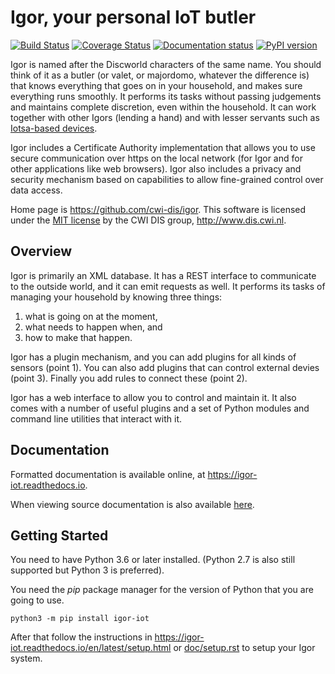 # Igor, your personal IoT butler

[![Build Status](https://travis-ci.org/cwi-dis/igor.svg?branch=master)](https://travis-ci.org/cwi-dis/igor)
[![Coverage Status](https://coveralls.io/repos/github/cwi-dis/igor/badge.svg?branch=master)](https://coveralls.io/github/cwi-dis/igor?branch=master)
[![Documentation status](https://readthedocs.org/projects/igor-iot/badge/)](https://igor-iot.readthedocs.io/en/latest/)
[![PyPI version](https://badge.fury.io/py/igor-iot.svg)](https://badge.fury.io/py/igor-iot)

Igor is named after the Discworld characters of the same name. 
You should think of it as a butler (or valet, or majordomo, 
whatever the difference is) that knows everything 
that goes on in your household, and makes sure everything runs smoothly. 
It performs its tasks without passing judgements and maintains complete 
discretion, even within the household. It can work together with other Igors 
(lending a hand) and with lesser servants such as [Iotsa-based devices](https://github.com/cwi-dis/iotsa).

Igor includes a Certificate Authority implementation that allows you to use
secure communication over https on the local network (for Igor and for other applications like
web browsers). Igor also includes a privacy and security mechanism based on capabilities to allow fine-grained control over data access.

Home page is <https://github.com/cwi-dis/igor>. 
This software is licensed under the [MIT license](LICENSE.txt) by the CWI DIS group, <http://www.dis.cwi.nl>.

## Overview

Igor is primarily an XML database. It has a REST interface to communicate to the outside world, and it can emit requests as well.
It performs its tasks of managing your household by knowing three things:

1. what is going on at the moment,
2. what needs to happen when, and
3. how to make that happen.

Igor has a plugin mechanism, and you can add plugins for all kinds of sensors (point 1). You can also add plugins that can control external devies (point 3). Finally you add rules to connect these (point 2).

Igor has a web interface to allow you to control and maintain it.
It also comes with a number of useful plugins and a set of Python modules and command line utilities that interact with it.

## Documentation

Formatted documentation is available online, at <https://igor-iot.readthedocs.io>.

When viewing source documentation is also available [here](doc/index.rst). 


## Getting Started

You need to have Python 3.6 or later installed.
(Python 2.7 is also still supported but Python 3 is preferred).

You need the _pip_ package manager for the version of Python that you are going to use.

```
python3 -m pip install igor-iot
```

After that follow the instructions in <https://igor-iot.readthedocs.io/en/latest/setup.html>
or [doc/setup.rst](doc/setup.rst) to setup your Igor system.



